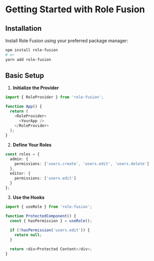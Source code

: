# Getting Started with Role Fusion

## Installation

Install Role Fusion using your preferred package manager:

```bash
npm install role-fusion
# or
yarn add role-fusion
```

## Basic Setup

1. **Initialize the Provider**
```typescript
import { RoleProvider } from 'role-fusion';

function App() {
  return (
    <RoleProvider>
      <YourApp />
    </RoleProvider>
  );
}
```

2. **Define Your Roles**
```typescript
const roles = {
  admin: {
    permissions: ['users.create', 'users.edit', 'users.delete']
  },
  editor: {
    permissions: ['users.edit']
  }
};
```

3. **Use the Hooks**
```typescript
import { useRole } from 'role-fusion';

function ProtectedComponent() {
  const { hasPermission } = useRole();

  if (!hasPermission('users.edit')) {
    return null;
  }

  return <div>Protected Content</div>;
}
```